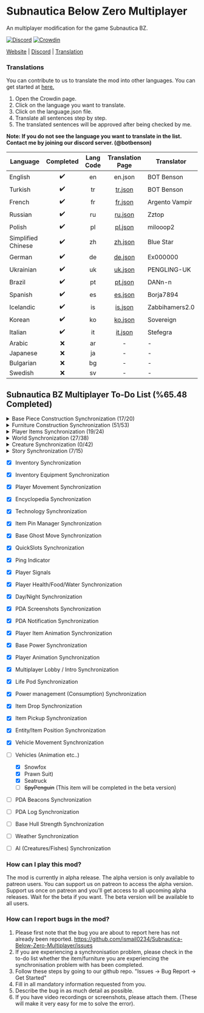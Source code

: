 # Subnautica Below Zero Multiplayer

An multiplayer modification for the game Subnautica BZ.

[![Discord](https://img.shields.io/discord/994133148046725160?logo=discord&logoColor=white)](https://discord.gg/Gq9nush6SP)
[![Crowdin](https://badges.crowdin.net/subnautica-bz-multiplayer-mod/localized.svg)](https://crowdin.com/project/subnautica-bz-multiplayer-mod)

[Website](https://subnauticamultiplayer.com/) | [Discord](https://discord.gg/Gq9nush6SP) | [Translation](https://crowdin.com/project/subnautica-bz-multiplayer-mod)

### Translations
You can contribute to us to translate the mod into other languages. You can get started at [here.](https://crowdin.com/project/subnautica-bz-multiplayer-mod/)

1. Open the Crowdin page.
2. Click on the language you want to translate.
3. Click on the language.json file.
4. Translate all sentences step by step.
5. The translated sentences will be approved after being checked by me.

**Note: If you do not see the language you want to translate in the list. Contact me by joining our discord server. (@botbenson)**

| Language           | Completed | Lang Code | Translation Page                                                                                           | Translator     |
|--------------------|:-----------:|:-----------:|:------------------------------------------------------------------------------------------------------------:|----------------|
| English            | ✔️        | en        | en.json | BOT Benson     |
| Turkish            | ✔️        | tr        | [tr.json](https://crowdin.com/project/subnautica-bz-multiplayer-mod/tr) | BOT Benson     |
| French             | ✔️        | fr        | [fr.json](https://crowdin.com/project/subnautica-bz-multiplayer-mod/fr) | Argento Vampir |
| Russian            | ✔️        | ru        | [ru.json](https://crowdin.com/project/subnautica-bz-multiplayer-mod/ru) | Zztop              |
| Polish             | ✔️        | pl        | [pl.json](https://crowdin.com/project/subnautica-bz-multiplayer-mod/pl) | milooop2 |
| Simplified Chinese | ✔️        | zh        | [zh.json](https://crowdin.com/project/subnautica-bz-multiplayer-mod/zh-CN) | Blue Star |
| German             | ✔️        | de        | [de.json](https://crowdin.com/project/subnautica-bz-multiplayer-mod/de) | Ex000000 |
| Ukrainian          | ✔️        | uk        | [uk.json](https://crowdin.com/project/subnautica-bz-multiplayer-mod/uk) | PENGLING-UK |
| Brazil             | ✔️        | pt        | [pt.json](https://crowdin.com/project/subnautica-bz-multiplayer-mod/pt-BR) | DANn-n |
| Spanish            | ✔️        | es        | [es.json](https://crowdin.com/project/subnautica-bz-multiplayer-mod/es-ES) | Borja7894 |
| Icelandic          | ✔️        | is        | [is.json](https://crowdin.com/project/subnautica-bz-multiplayer-mod/is) | Zabbihamers2.0 |
| Korean             | ✔️        | ko        | [ko.json](https://crowdin.com/project/subnautica-bz-multiplayer-mod/ko) | Sovereign |
| Italian            | ✔️        | it        | [it.json](https://crowdin.com/project/subnautica-bz-multiplayer-mod/it) | Stefegra |
| Arabic             | ❌        | ar        | - | - |
| Japanese           | ❌        | ja        | - | - |
| Bulgarian          | ❌        | bg        | - | - |
| Swedish            | ❌        | sv        | - | - |
 

## Subnautica BZ Multiplayer To-Do List (%65.48 Completed)

<details>
  <summary>Base Piece Construction Synchronization (17/20)</summary>

- [x] BaseObservatory
- [x] BaseWindow
- [x] BaseCorridorI
- [x] BaseCorridorL
- [x] BaseCorridorT
- [x] BaseCorridorX
- [x] BaseCorridorGlassI
- [x] BaseCorridorGlassL
- [x] BaseLargeRoom
- [x] BaseLargeGlassDome
- [x] BaseRoom
- [x] BaseGlassDome
- [x] BaseReinforcement
- [x] BaseHatch
- [x] BaseFoundation
- [x] BaseConnector
- [x] BaseControlRoom
- [ ] BaseMoonpool
- [ ] ~~BaseMoonpoolExpansion~~ (This furniture will be completed in the beta version)	
- [ ] ~~BaseMapRoom~~ (This furniture will be completed in the beta version)
</details> 

<details>
  <summary>Furniture Construction Synchronization (51/53)</summary>

- [x] BarTable
- [x] ExecutiveDesk
- [x] SingleWallShelf
- [x] WallShelves	
- [x] StarshipDesk
- [x] LabCounter
- [x] VendingMachine
- [x] Toilet
- [x] AromatherapyLamp
- [x] EmmanuelPendulum
- [x] Shower
- [x] Sink
- [x] SmallStove	
- [x] Sign
- [x] BaseLadder
- [x] BasePlanter
- [x] PictureFrame	
- [x] Jukebox
- [x] Speaker
- [x] Trashcans
- [x] LabTrashcan
- [x] Aquarium
- [x] Workbench
- [x] Fabricator
- [x] StarshipChair
- [x] StarshipChair2
- [x] StarshipChair3
- [x] Bench
- [x] Techlight
- [x] Spotlight
- [x] Snowman
- [x] SmallLocker
- [x] Locker
- [x] PowerTransmitter
- [x] ThermalPlant
- [x] SolarPanel
- [x] BaseBioReactor
- [x] BaseNuclearReactor
- [x] BasePartition
- [x] BasePartitionDoor
- [x] BatteryCharger
- [x] PowerCellCharger
- [x] Recyclotron
- [x] CoffeeVendingMachine
- [x] Fridge
- [x] BaseFiltrationMachine
- [x] FarmingTray
- [x] PlanterPots (PlanterPot / PlanterPot2 / PlanterPot3 / PlanterBox / PlanterShelf)
- [x] Beds (Bed2 / NarrowBed / BedJeremiah / BedSam / BedZeta / BedDanielle / BedEmmanuel / BedFred / BedParvan)
- [x] BaseBulkhead
- [x] Hoverpad
- [ ] BaseUpgradeConsole
- [ ] ~~BaseWaterPark~~ (This furniture will be completed in the beta version)
</details>

<details>
  <summary>Player Items Synchronization (19/24)</summary>
  
- [x] Scanner
- [x] Builder
- [x] Knife
- [x] HeatBlade
- [x] Coffee  
- [x] Constructor
- [x] SmallStorage
- [x] QuantumLocker
- [x] LEDLight
- [x] Beacon
- [x] Flashlight
- [x] AirBladder
- [x] Seaglide
- [x] Welder
- [x] Thumper
- [x] DiveReel
- [x] Flare
- [x] TeleportationTool
- [x] LaserCutter
- [ ] ~~SpyPenguin~~ (This item will be completed in the beta version)
- [ ] ~~SpyPenguinRemote~~ (This item will be completed in the beta version)
- [ ] ~~MetalDetector~~ (This item will be completed in the beta version)
- [ ] ~~PropulsionCannon~~ (This item will be completed in the beta version)
- [ ] ~~Gravsphere~~ (This item will be completed in the beta version)
</details>

<details>
  <summary>World Synchronization (27/38)</summary>
  
- [x] ThermalLily
- [x] Fragments
- [x] PDA
- [x] JukeboxDisks
- [x] Static Items
	- [x] ScrapMetal
	- [x] Water
	- [x] DisinfectedWater
	- [x] Flare
	- [x] NutrientBlock
	- [x] FirstAidKit
	- [x] CopperWire
- [x] OxygenPlant
- [x] SupplyCrate
- [x] BlueprintHandTarget
- [x] Scanner (Fragments/Plants/Environment/etc..)
- [ ] Plants
	- [x] GenericRibbon
	- [x] PurpleStalk
	- [x] TwistyBridgesMushroom
	- [x] RedBush
	- [x] DeepLilyShroom
	- [x] LilyPadResource
	- [x] Creepvine
	- [x] KelpRootPustule
	- [x] Spotted Dockleaf
	- [x] Hardy Cave Bush
	- [ ] Brinicle
	- [ ] IceFruitPlant
	- [ ] FruitPlant
	- [ ] CreepvineSeedCluster
	- [ ] Antennae Plant
	- [ ] Preston's Plant
	- [ ] Lantern Tree
	- [ ] Marblemelon Plant
	- [ ] Horseshoe Shrub
	- [ ] Chinese Potato Plant
- [x] Dynamic Items (Limestone/Kyanit/etc..)
</details>

<details>
  <summary>Creature Synchronization (0/42)</summary>
  
- [ ] Spinefish
- [ ] Skyray
- [ ] Boomerang
- [ ] Bladderfish
- [ ] Hoopfish
- [ ] HoopfishSchool
- [ ] Crash
- [ ] GlowWhale
- [ ] LilyPaddler
- [ ] Penguin
- [ ] PenguinBaby
- [ ] Pinnacarid
- [ ] RockPuncher
- [ ] SpinnerFish
- [ ] ArcticRay
- [ ] Rockgrub
- [ ] Symbiote
- [ ] BruteShark
- [ ] TrivalveBlue
- [ ] TrivalveYellow
- [ ] ArcticPeeper
- [ ] ArrowRay
- [ ] SeaMonkey
- [ ] TitanHolefish
- [ ] NootFish
- [ ] Brinewing
- [ ] Triops
- [ ] SquidShark
- [ ] SeaMonkeyBaby
- [ ] Chelicerate
- [ ] SnowStalker
- [ ] SnowStalkerBaby
- [ ] FeatherFish
- [ ] FeatherFishRed
- [ ] ShadowLeviathan
- [ ] Jellyfish
- [ ] DiscusFish
- [ ] CrashHome
- [ ] Cryptosuchus
- [ ] IceWorm
- [ ] LargeVentGarden
- [ ] SmallVentGarden
</details>

<details>
<summary>Story Synchronization (7/15)</summary>
  
- [x] RepairBridge
- [x] Sanctuary
- [x] DownloadAlan
- [x] Marg1
- [x] Marg2
- [x] RadioSalvage
- [x] HackRadioTower
- [ ] Body1
- [ ] Body2
- [ ] Body3
- [ ] BuildAlan
- [ ] FabricatorIntro
- [ ] EndGame
- [ ] FrozenCreature
- [ ] Marg3
</details>

- [x] Inventory Synchronization
- [x] Inventory Equipment Synchronization
- [x] Player Movement Synchronization
- [x] Encyclopedia Synchronization
- [x] Technology Synchronization
- [x] Item Pin Manager Synchronization
- [x] Base Ghost Move Synchronization
- [x] QuickSlots Synchronization
- [x] Ping Indicator
- [x] Player Signals
- [x] Player Health/Food/Water Synchronization
- [x] Day/Night Synchronization
- [x] PDA Screenshots Synchronization
- [x] PDA Notification Synchronization
- [x] Player Item Animation Synchronization
- [x] Base Power Synchronization
- [x] Player Animation Synchronization
- [x] Multiplayer Lobby / Intro Synchronization
- [x] Life Pod Synchronization
- [x] Power management (Consumption) Synchronization
- [x] Item Drop Synchronization
- [x] Item Pickup Synchronization
- [x] Entity/Item Position Synchronization
- [x] Vehicle Movement Synchronization
- [ ] Vehicles (Animation etc..)
	- [x] Snowfox
	- [x] Prawn Suit)
	- [x] Seatruck
	- [ ] ~~SpyPenguin~~ (This item will be completed in the beta version)
- [ ] PDA Beacons Synchronization
- [ ] PDA Log Synchronization
- [ ] Base Hull Strength Synchronization
- [ ] Weather Synchronization
- [ ] AI (Creatures/Fishes) Synchronization
 

### How can I play this mod?

The mod is currently in alpha release. The alpha version is only available to patreon users. You can support us on patreon to access the alpha version. Support us once on patreon and you'll get access to all upcoming alpha releases. Wait for the beta if you want. The beta version will be available to all users.

### How can I report bugs in the mod?

1. Please first note that the bug you are about to report here has not already been reported. https://github.com/ismail0234/Subnautica-Below-Zero-Multiplayer/issues
2. If you are experiencing a synchronisation problem, please check in the to-do list whether the item/furniture you are experiencing the synchronisation problem with has been completed.
3. Follow these steps by going to our github repo. "Issues -> Bug Report -> Get Started" 
4. Fill in all mandatory information requested from you.
5. Describe the bug in as much detail as possible.
6. If you have video recordings or screenshots, please attach them. (These will make it very easy for me to solve the error).
